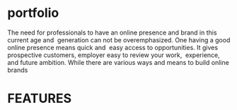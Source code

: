 # portfolio
The need for professionals to have an online presence and brand in this current age and  generation can not be overemphasized. One having a good online presence means quick and  easy access to opportunities. It gives prospective customers, employer easy to review your work,  experience, and future ambition. While there are various ways and means to build online brands

# FEATURES